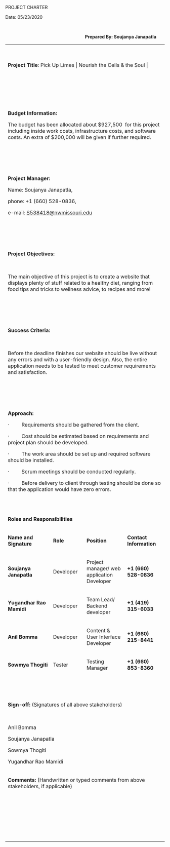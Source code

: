 <p>PROJECT CHARTER</p>
<p>Date: 05/23/2020</p>
<p>&nbsp;</p>
<p><strong>&nbsp;&nbsp;&nbsp;&nbsp;&nbsp;&nbsp;&nbsp;&nbsp;&nbsp;&nbsp;&nbsp;&nbsp;&nbsp;&nbsp;&nbsp;&nbsp;&nbsp;&nbsp;&nbsp;&nbsp;&nbsp;&nbsp;&nbsp;&nbsp;&nbsp;&nbsp;&nbsp;&nbsp;&nbsp;&nbsp;&nbsp;&nbsp;&nbsp;&nbsp;&nbsp;&nbsp;&nbsp;&nbsp;&nbsp;&nbsp;&nbsp;&nbsp;&nbsp;&nbsp;&nbsp;&nbsp;&nbsp;&nbsp;&nbsp;&nbsp;&nbsp;&nbsp;&nbsp;&nbsp;&nbsp;&nbsp;&nbsp;&nbsp;&nbsp;&nbsp;&nbsp;&nbsp;&nbsp;&nbsp;&nbsp;&nbsp;&nbsp;&nbsp;&nbsp;&nbsp;&nbsp;&nbsp;&nbsp;&nbsp;&nbsp; Prepared By: Soujanya Janapatla</strong></p>
<table>
<tbody>
<tr>
<td colspan="4" width="590">
<p><strong>&nbsp;</strong></p>
<p><strong>Project Title</strong>: Pick Up Limes | Nourish the Cells &amp; the Soul |</p>
</td>
</tr>
<tr>
<td colspan="4" width="590">
<p>&nbsp;</p>
</td>
</tr>
<tr>
<td colspan="4" width="590">
<p><strong>&nbsp;</strong></p>
<p><strong>Budget Information: </strong></p>
<p>The budget has been allocated about $927,500 &nbsp;for this project including inside work costs, infrastructure costs, and software costs. An extra of $200,000 will be given if further required.</p>
<p><strong>&nbsp;</strong></p>
</td>
</tr>
<tr>
<td colspan="4" width="590">
<p><strong>&nbsp;</strong></p>
<p><strong>Project Manager:</strong></p>
<p>Name: Soujanya Janapatla,</p>
<p>phone: +1 (660) 528-0836,</p>
<p>e-mail: <a href="mailto:S538418@nwmissouri.edu">S538418@nwmissouri.edu</a></p>
<p>&nbsp;</p>
</td>
</tr>
<tr>
<td colspan="4" width="590">
<p><strong>&nbsp;</strong></p>
<p><strong>Project Objectives: </strong></p>
<p>&nbsp;</p>
<p>The main objective of this project is to create a website that displays plenty of stuff related to a healthy diet, ranging from food tips and tricks to wellness advice, to recipes and more!</p>
<p>&nbsp;</p>
</td>
</tr>
<tr>
<td colspan="4" width="590">
<p><strong>&nbsp;</strong></p>
<p><strong>Success Criteria:</strong></p>
<p><strong>&nbsp;</strong></p>
<p>Before the deadline finishes our website should be live without any errors and with a user-friendly design. Also, the entire application needs to be tested to meet customer requirements and satisfaction.</p>
<p><strong>&nbsp;</strong></p>
</td>
</tr>
<tr>
<td colspan="4" width="590">
<p><strong>&nbsp;</strong></p>
<p><strong>Approach:</strong></p>
<p>&middot;&nbsp;&nbsp;&nbsp;&nbsp;&nbsp;&nbsp;&nbsp;&nbsp; Requirements should be gathered from the client.</p>
<p>&middot;&nbsp;&nbsp;&nbsp;&nbsp;&nbsp;&nbsp;&nbsp;&nbsp; Cost should be estimated based on requirements and project plan should be developed.</p>
<p>&middot;&nbsp;&nbsp;&nbsp;&nbsp;&nbsp;&nbsp;&nbsp;&nbsp; The work area should be set up and required software should be installed.</p>
<p>&middot;&nbsp;&nbsp;&nbsp;&nbsp;&nbsp;&nbsp;&nbsp;&nbsp; Scrum meetings should be conducted regularly.</p>
<p>&middot;&nbsp;&nbsp;&nbsp;&nbsp;&nbsp;&nbsp;&nbsp;&nbsp; Before delivery to client through testing should be done so that the application would have zero errors.</p>
<p><strong>&nbsp;</strong></p>
</td>
</tr>
<tr>
<td colspan="4" width="590">
<p><strong>Roles and Responsibilities</strong></p>
</td>
</tr>
<tr>
<td width="187">
<p><strong>Name and Signature</strong></p>
</td>
<td width="108">
<p><strong>Role</strong></p>
</td>
<td width="156">
<p><strong>Position</strong></p>
</td>
<td width="139">
<p><strong>Contact Information</strong></p>
</td>
</tr>
<tr>
<td width="187">
<p><strong>Soujanya Janapatla</strong></p>
</td>
<td width="108">
<p>Developer</p>
</td>
<td width="156">
<p>Project manager/ web application Developer</p>
</td>
<td width="139">
<p><strong>+1 (660) 528-0836</strong></p>
</td>
</tr>
<tr>
<td width="187">
<p><strong>Yugandhar Rao Mamidi</strong></p>
</td>
<td width="108">
<p>Developer</p>
</td>
<td width="156">
<p>Team Lead/ Backend developer</p>
</td>
<td width="139">
<p><strong>+1 (419) 315-6033</strong></p>
</td>
</tr>
<tr>
<td width="187">
<p><strong>Anil Bomma</strong></p>
</td>
<td width="108">
<p>Developer</p>
</td>
<td width="156">
<p>Content &amp; User Interface Developer</p>
</td>
<td width="139">
<p><strong>+1 (660) 215-8441</strong></p>
</td>
</tr>
<tr>
<td width="187">
<p><strong>Sowmya Thogiti</strong></p>
</td>
<td width="108">
<p>Tester</p>
</td>
<td width="156">
<p>Testing Manager</p>
</td>
<td width="139">
<p><strong>+1 (660) 853-8360</strong></p>
</td>
</tr>
<tr>
<td colspan="4" width="590">
<p>&nbsp;</p>
</td>
</tr>
<tr>
<td colspan="4" width="590">
<p><strong>Sign-off:</strong> (Signatures of all above stakeholders)</p>
<p>&nbsp;</p>
<p>Anil Bomma</p>
<p>Soujanya Janapatla</p>
<p>Sowmya Thogiti</p>
<p>Yugandhar Rao Mamidi</p>
</td>
</tr>
<tr>
<td colspan="4" width="590">
<p><strong>Comments:</strong> (Handwritten or typed comments from above stakeholders, if applicable)</p>
<p>&nbsp;</p>
<p>&nbsp;</p>
<p>&nbsp;</p>
<p>&nbsp;</p>
</td>
</tr>
</tbody>
</table>
<p>&nbsp;</p>